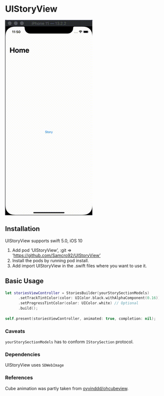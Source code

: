 # UIStoryView


[![](Resources/uistoryview-video.gif)](uistoryview-video.gif)

## Installation

UIStoryView supports swift 5.0, iOS 10

1. Add pod ‘UIStoryView’, :git => ‘https://github.com/Samcro92/UIStoryView’
2. Install the pods by running pod install.
3. Add import UIStoryView in the .swift files where you want to use it.


## Basic Usage


```swift
let storiesViewController = StoriesBuilder(yourStorySectionModels)
      .setTrackTintColor(color: UIColor.black.withAlphaComponent(0.16))  // Optional
      .setProgressTintColor(color: UIColor.white) // Optional
      .build();

self.present(storiesViewController, animated: true, completion: nil);

```
### Caveats

`yourStorySectionModels` has to conform `IStorySection` protocol.

### Dependencies
 UIStoryView uses `SDWebImage`
 
### References
 
Cube animation was partly taken from [oyvinddd/ohcubeview](https://github.com/oyvinddd/ohcubeview).

